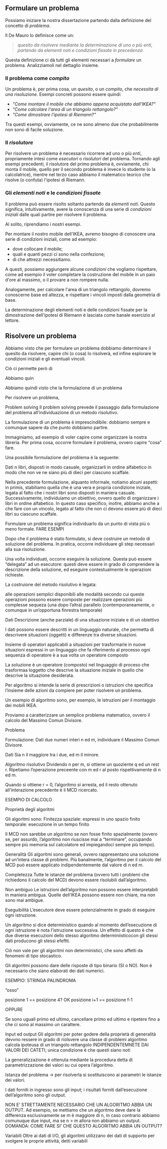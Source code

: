 ## Formulare un problema

Possiamo iniziare la nostra dissertazione partendo dalla definizione del concetto di _problema_.

Il De Mauro lo definisce come un:

> _quesito da risolvere mediante la determinazione di uno o più enti, partendo da elementi noti e condizioni fissate in precedenza_

Questa definizione ci dà tutti gli elementi necessari a *formulare* un problema. Analizziamoli nel dettaglio insieme.

### Il problema come *compito*

Un problema è, per prima cosa, un _quesito_, o un _compito_, che _necessita di una risoluzione_. Esempi concreti possono essere quindi:

- _"Come montare il mobile che abbiamo appena acquistato dall'IKEA?"_
- _"Come calcolare l'area di un triangolo rettangolo?"_
- _"Come dimostrare l'ipotesi di Riemann?"_

Tra questi esempi, ovviamente, ce ne sono almeno due che probabilmente non sono di facile soluzione.

### Il *risolutore*

Per risolvere un problema è necessario ricorrere ad uno o più _enti_, propriamente intesi come _esecutori_ o _risolutori_ del problema. Tornando agli esempi precedenti, il risolutore del primo problema è, ovviamente, chi monta il mobile, quello per il secondo problema è invece lo studente (o la calcolatrice), mentre nel terzo caso abbiamo il matematico teorico che risolve (o confuta) l'ipotesi di Riemann.

### Gli *elementi noti* e le _condizioni fissate_

Il problema può essere risolto soltanto partendo da _elementi noti_. Questo significa, intuitivamente, avere la conoscenza di una serie di _condizioni iniziali_ dalle quali partire per risolvere il problema.

Al solito, riprendiamo i nostri esempi.

Per montare il nostro mobile dell'IKEA, avremo bisogno di conoscere una serie di condizioni iniziali, come ad esempio:

* dove collocare il mobile;
* quali e quanti pezzi ci sono nella confezione;
* di che attrezzi necessitiamo.

A questi, possiamo aggiungere alcune _condizioni_ che vogliamo rispettare, come ad esempio il voler completare la costruzione del mobile in un paio d'ore al massimo, o il provare a non rompere nulla.

Analogamente, per calcolare l'area di un triangolo rettangolo, dovremo conoscerne base ed altezza, e rispettare i vincoli imposti dalla geometria di base.

La determinazione degli elementi noti e delle condizioni fissate per la dimostrazione dell'ipotesi di Riemann è lasciata come banale esercizio al lettore.

## Risolvere un problema

Abbiamo visto che per formulare un problema dobbiamo determinare il quesito da risolvere, capire chi (o cosa) lo risolverà, ed infine esplorare le condizioni iniziali e gli eventuali vincoli.

Ciò ci permette però di 

Abbiamo quin



Abbiamo quindi visto che la formulazione di un problema 

Per risolvere un problema, 



Problem solving
Il problem solving prevede il passaggio dalla formulazione del problema all’individuazione di un metodo risolutivo.

La formulazione di un problema è imprescindibile: dobbiamo sempre e comunque sapere da che punto dobbiamo partire.

Immaginiamo, ad esempio di voler capire come organizzare la nostra libreria. Per prima cosa, occorre formulare il problema, ovvero capire “cosa” fare.

Una possibile formulazione del problema è la seguente:

Dati n libri, disposti in modo casuale, organizzarli in ordine alfabetico in modo che non ve ne siano più di dieci per ciascuno scaffale.

Nella precedente formulazione, alquanto informale, notiamo alcuni aspetti: in primis, stabiliamo quella che è una vera e propria condizione iniziale, legata al fatto che i nostri libri sono disposti in maniera casuale. Successivamente, individuiamo un obiettivo, ovvero quello di organizzare i libri in ordine alfabetico. In questo caso specifico, inotlre, abbiamo anche a che fare con un vincolo, legato al fatto che non ci devono essere più di dieci libri su ciascuno scaffale.

Formulare un problema significa individuarlo da un punto di vista più o meno formale.
FARE ESEMPI

Dopo che il problema è stato formulato, si deve costruire un metodo di soluzione del problema. In pratica, occorre individuare gli step necessari alla sua risoluzione.

Una volta individuati, occorre eseguire la soluzione. Questa può essere “delegata” ad un esecutore: questi deve essere in grado di comprendere la descrizione della soluzione, ed eseguire contestualmente le operazioni richieste.

La costruione del metodo risolutivo è legata:

alle operazioni semplici disponibili
alle modalità secondo cui queste operazioni possono essere composte per realizzare operazioni più complesse
sequeza (una dopo l’altra)
parallelo (contemporaneamente, o comunque in un’opportuna finrestra temporale)

Dati
Descrizione (anche parziale) di una situazione iniziale e di un obiettivo

I dati possono essere descritti in un linguaggio naturale, che permetta di descrivere situazioni (oggetti) e differenze tra diverse situazioni.

Insieme di operatori applicabili a situazioni per trasformarle in nuove situazioni
espressi in un linguaggio che fa riferimento al processo
ogni sequenza di operatore è a sua volta un operatore composto

La soluzione è un operatore (composto) nel linguaggio di proceso che trasformaa loggetto che descrive la situazione iniziale in quello che descrive la situazione desiderata.

Per algoritmo si intende la serie di prescrizioni o istruzioni che specifica l’insieme delle azioni da compiere per poter risolvere un problema.

Un esempio di algoritmo sono, per esempio, le istruzioni per il montaggio dei mobili IKEA.

Proviamo a caratterizzare un semplice problema matematico, ovvero il calcolo del Massimo Comun Divisore.

Problema

Formulazione: Dati due numeri interi n ed m, individuare il Massimo Comun Divisore.

Dati
Sia n il maggiore tra i due, ed m il minore.

Algoritmo risolutivo
Dividendo n per m, si ottiene un quoziente q ed un rest r.
Ripetiamo l’operazione preceente con m ed r al posto rispettivamente di n ed m.

Quando si ottiene r = 0, l’algoritmo si arresta, ed il resto ottenuto all’interazione precedente è il MCD ricercato.

ESEMPIO DI CALCOLO

Proprietà degli algoritmi

Gli algoritmi sono:
Finitezza
spaziale: espressi in uno spazio finito
temporale: esecuzione in un tempo finito

Il MCD non sarebbe un algoritmo se non fosse finito spazialmente (ovvero se, per assurdo, l’algoritmo non riuscisse mai a “terminare”, occupando sempre più memoria sul calcolatore ed impiegandoci sempre più tempo).

Generalità
Gli algoritmi sono generali, ovvero rappresentano una soluzione ad un’intera classe di problemi. Più banalmente, l’algoritmo per il calcolo del MCD può essere applicato indipendentemente dal valore di n ed m.

Completezza
Tutte le istanze del problema (ovvero tutti i problemi che richiedono il calcolo del MCD) devono essere risolubili dall’algoritmo.

Non ambiguo
Le istruzioni dell’algoritmo non possono essere interpretabili in maniera ambigua. Quelle dell’IKEA possono essere non chiare, ma non sono mai ambigue.

Eseguibilità
L’esecutore deve essere potenzialmente in grado di eseguire ogni istruzione.

Un algoritmo si dice deterministico quando al momento dell’esecuzione di ogni istruzione è nota l’istruzione successiva. Un effetto di questo è che due diverse esecuzioni dello stesso algoritmo determiniisticocon gli stessi dati producono gli stessi efeftti.

Ciò non vale per gli algoritmi non deterministici, che sono affetti da fenomeni di tipo stocastico.

Gli algoritmi possono dare delle risposte di tipo binario (SI o NO). Non è necessario che siano elaborati dei dati numerici.

ESEMPIO: STRINGA PALINDROMA

“osso”

posizione 1 == posizione 4? OK
posizione i+1 == posizione f-1

OPPURE

Se sono uguali primo ed ultimo, cancellare primo ed ultimo e ripetere fino a che ci sono al massimo un carattere.

Input ed output
Gli algoritmi per poter godere della proprietà di generalità devvno ressere in grado di riolsvere una classe di problemi
algoritmo calcola ipoteusa di un triangolo rettangolo INDIPENDENTEMNETE DAI VALORI DEI CATETI; unica condizione è che questi siano noti

La generalizzazione è ottenuta mediante la procedura detta di parametrizzazione dei valori su cui opera l’algoritmo.

Istanza del problema -> per risolverla si sostituiscono ai parametri le istanze dei valori.

I dati forniti in ingresso sono gli input; i risultati forniti dall’esecuzione dell’algoritmo sono gli output.

NON E’ STRETTAMENTE NECESSARIO CHE UN ALGORITMO ABBIA UN OUTPUT. Ad esempio, se mettiamo che un algoritmo deve dare la differenza esclusivamente se m è maggiore di n, in caso contrario abbiamo comunuque due input, ma se n > m allora non abbiamo un output. DOMANDA: COME FARE SI’ CHE QUESTO ALGORITMO ABBIA UN OUTPUT?

Variabili
Oltre ai dati di I/O, gli algoritmi utilizzano dei dati di supporto per svolgere le proprie attività, detti variabili
